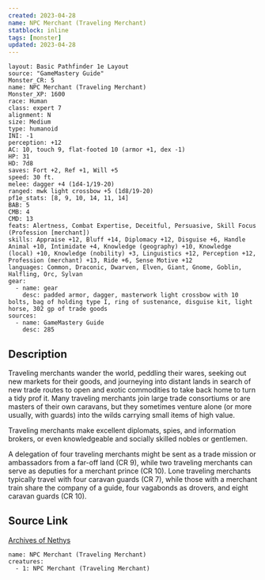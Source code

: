 ```yaml
---
created: 2023-04-28
name: NPC Merchant (Traveling Merchant)
statblock: inline
tags: [monster]
updated: 2023-04-28
---
```

```statblock
layout: Basic Pathfinder 1e Layout
source: "GameMastery Guide"
Monster_CR: 5
name: NPC Merchant (Traveling Merchant)
Monster_XP: 1600
race: Human
class: expert 7
alignment: N
size: Medium
type: humanoid
INI: -1
perception: +12
AC: 10, touch 9, flat-footed 10 (armor +1, dex -1)
HP: 31
HD: 7d8
saves: Fort +2, Ref +1, Will +5
speed: 30 ft.
melee: dagger +4 (1d4-1/19-20)
ranged: mwk light crossbow +5 (1d8/19-20)
pf1e_stats: [8, 9, 10, 14, 11, 14]
BAB: 5
CMB: 4
CMD: 13
feats: Alertness, Combat Expertise, Deceitful, Persuasive, Skill Focus (Profession [merchant])
skills: Appraise +12, Bluff +14, Diplomacy +12, Disguise +6, Handle Animal +10, Intimidate +4, Knowledge (geography) +10, Knowledge (local) +10, Knowledge (nobility) +3, Linguistics +12, Perception +12, Profession (merchant) +13, Ride +6, Sense Motive +12
languages: Common, Draconic, Dwarven, Elven, Giant, Gnome, Goblin, Halfling, Orc, Sylvan
gear:
  - name: gear
    desc: padded armor, dagger, masterwork light crossbow with 10 bolts, bag of holding type I, ring of sustenance, disguise kit, light horse, 302 gp of trade goods
sources:
  - name: GameMastery Guide
    desc: 285
```
## Description
Traveling merchants wander the world, peddling their wares, seeking out new markets for their goods, and journeying into distant lands in search of new trade routes to open and exotic commodities to take back home to turn a tidy prof it. Many traveling merchants join large trade consortiums or are masters of their own caravans, but they sometimes venture alone (or more usually, with guards) into the wilds carrying small items of high value.

Traveling merchants make excellent diplomats, spies, and information brokers, or even knowledgeable and socially skilled nobles or gentlemen.

A delegation of four traveling merchants might be sent as a trade mission or ambassadors from a far-off land (CR 9), while two traveling merchants can serve as deputies for a merchant prince (CR 10). Lone traveling merchants typically travel with four caravan guards (CR 7), while those with a merchant train share the company of a guide, four vagabonds as drovers, and eight caravan guards (CR 10).
## Source Link
[Archives of Nethys](https://aonprd.com/NPCDisplay.aspx?ItemName=Merchant%20(Traveling%20Merchant))
```encounter-table
name: NPC Merchant (Traveling Merchant)
creatures:
  - 1: NPC Merchant (Traveling Merchant)
```
